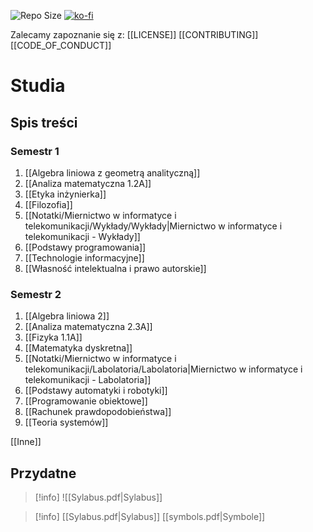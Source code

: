 ![Repo Size](https://img.shields.io/github/repo-size/Xederro/Studia?style=for-the-badge)
[![ko-fi](https://ko-fi.com/img/githubbutton_sm.svg)](https://ko-fi.com/A0A8GJFDV)

Zalecamy zapoznanie się z:
[[LICENSE]]
[[CONTRIBUTING]]
[[CODE_OF_CONDUCT]]

# Studia
## Spis treści
### Semestr 1  
1. [[Algebra liniowa z geometrą analityczną]]  
2. [[Analiza matematyczna 1.2A]]  
3. [[Etyka inżynierka]]  
4. [[Filozofia]]  
5. [[Notatki/Miernictwo w informatyce i telekomunikacji/Wykłady/Wykłady|Miernictwo w informatyce i telekomunikacji - Wykłady]]  
6. [[Podstawy programowania]]  
7. [[Technologie informacyjne]]  
8. [[Własność intelektualna i prawo autorskie]]  

### Semestr 2
1. [[Algebra liniowa 2]]
2. [[Analiza matematyczna 2.3A]]
3. [[Fizyka 1.1A]]
4. [[Matematyka dyskretna]]
5. [[Notatki/Miernictwo w informatyce i telekomunikacji/Labolatoria/Labolatoria|Miernictwo w informatyce i telekomunikacji - Labolatoria]]
6. [[Podstawy automatyki i robotyki]]
7. [[Programowanie obiektowe]]
8. [[Rachunek prawdopodobieństwa]]
9. [[Teoria systemów]]

[[Inne]]

## Przydatne
>[!info]
>![[Sylabus.pdf|Sylabus]]



>[!info]
>[[Sylabus.pdf|Sylabus]]
>[[symbols.pdf|Symbole]]

